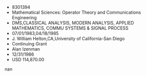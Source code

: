 
* 8301394
* Mathematical Sciences: Operator Theory and Communications Engineering
* DMS,CLASSICAL ANALYSIS, MODERN ANALYSIS, APPLIED MATHEMATICS, COMMU SYSTEMS & SIGNAL PROCESS
* 07/01/1983,04/18/1985
* J. William Helton,CA,University of California-San Diego
* Continuing Grant
* Alan Izenman
* 12/31/1986
* USD 114,870.00

nan
